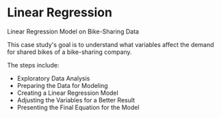 # Linear Regression


Linear Regression Model on Bike-Sharing Data


This case study's goal is to understand what variables affect the demand for shared bikes of a bike-sharing company.


The steps include:
* Exploratory Data Analysis
* Preparing the Data for Modeling
* Creating a Linear Regression Model
* Adjusting the Variables for a Better Result
* Presenting the Final Equation for the Model
